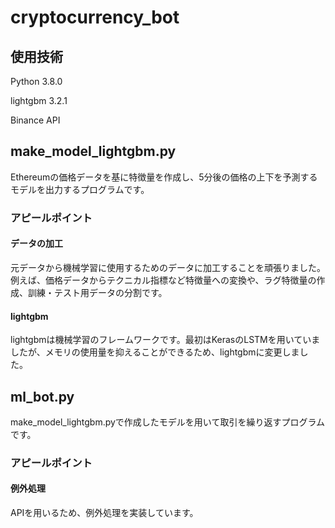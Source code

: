 # cryptocurrency_bot

## 使用技術

Python 3.8.0

lightgbm 3.2.1

Binance API

## make_model_lightgbm.py

Ethereumの価格データを基に特徴量を作成し、5分後の価格の上下を予測するモデルを出力するプログラムです。

### アピールポイント

#### データの加工

元データから機械学習に使用するためのデータに加工することを頑張りました。
例えば、価格データからテクニカル指標など特徴量への変換や、ラグ特徴量の作成、訓練・テスト用データの分割です。

#### lightgbm

lightgbmは機械学習のフレームワークです。最初はKerasのLSTMを用いていましたが、メモリの使用量を抑えることができるため、lightgbmに変更しました。

## ml_bot.py

make_model_lightgbm.pyで作成したモデルを用いて取引を繰り返すプログラムです。

### アピールポイント

#### 例外処理

APIを用いるため、例外処理を実装しています。
